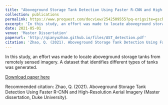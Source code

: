 ```yaml
---
title: "Aboveground Storage Tank Detection Using Faster R-CNN and High-Resolution Aerial Imagery"
collection: publications
permalink: https://www.proquest.com/docview/2542509555?pq-origsite=gscholar&fromopenview=true
excerpt: 'In this study, an effort was made to locate aboveground storage tanks from remotely sensed imagery. A dataset that identifies different types of tanks was generated. '
date: 2021-05-01
venue: 'Master Dissertation'
paperurl: 'http://qianyuzhao.github.io/files/AST_detection.pdf'
citation: 'Zhao, Q. (2021). Aboveground Storage Tank Detection Using Faster R-CNN and High-Resolution Aerial Imagery (Master dissertation, Duke University).'
---
```

In this study, an effort was made to locate aboveground storage tanks from remotely sensed imagery. A dataset that identifies different types of tanks was generated.

[Download paper here](http://qianyuzhao.github.io/files/AST_detection.pdf)

Recommended citation: Zhao, Q. (2021). Aboveground Storage Tank Detection Using Faster R-CNN and High-Resolution Aerial Imagery (Master dissertation, Duke University).
